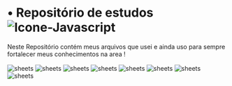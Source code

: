 # • Repositório de estudos <img align="center" alt="Icone-Javascript" src="https://img.shields.io/badge/Bootstrap-563D7C?style=for-the-badge&logo=bootstrap&logoColor=white">

Neste Repositório contém meus arquivos que usei e ainda uso para sempre fortalecer meus conhecimentos na area !

<img align="center" alt="sheets" src="Assets/sheets1.jpg">
<img align="center" alt="sheets" src="Assets/sheets3.jpg">
<img align="center" alt="sheets" src="Assets/sheets8.jpg">
<img align="center" alt="sheets" src="Assets/sheets9.jpg">
<img align="center" alt="sheets" src="Assets/sheets2.jpg">
<img align="center" alt="sheets" src="Assets/sheets5.jpg">
<img align="center" alt="sheets" src="Assets/sheets6.jpg">
<img align="center" alt="sheets" src="Assets/sheets7.jpg">

